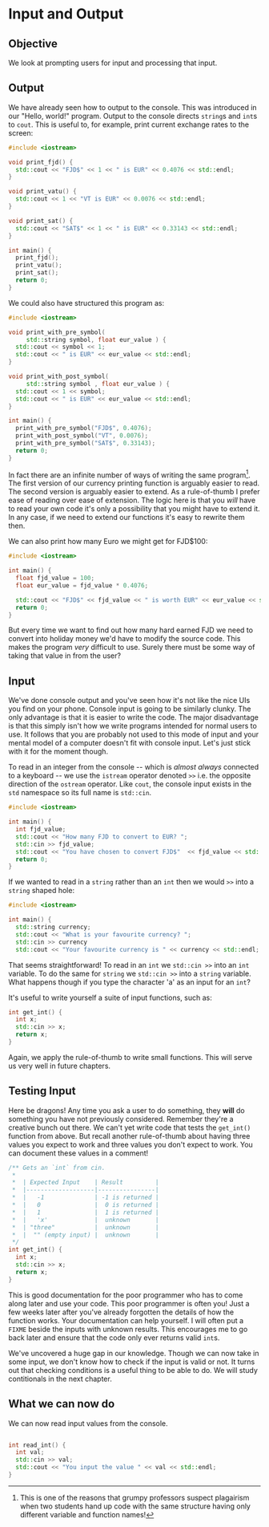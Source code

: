 
# Input and Output

## Objective

We look at prompting users for input and processing that input.

## Output

We have already seen how to output to the console.  This was introduced in our "Hello, world!" program.  Output to the console directs `string`s and `int`s to `cout`.  This is useful to, for example, print current exchange rates to the screen:

```c++
#include <iostream>

void print_fjd() {
  std::cout << "FJD$" << 1 << " is EUR" << 0.4076 << std::endl;
}

void print_vatu() {
  std::cout << 1 << "VT is EUR" << 0.0076 << std::endl;
}

void print_sat() {
  std::cout << "SAT$" << 1 << " is EUR" << 0.33143 << std::endl;
}

int main() {
  print_fjd();
  print_vatu();
  print_sat();
  return 0;
}
```

We could also have structured this program as:

```c++
#include <iostream>

void print_with_pre_symbol(
     std::string symbol, float eur_value ) {
  std::cout << symbol << 1;
  std::cout << " is EUR" << eur_value << std::endl;
}

void print_with_post_symbol(
     std::string symbol , float eur_value ) {
  std::cout << 1 << symbol;
  std::cout << " is EUR" << eur_value << std::endl;
}

int main() {
  print_with_pre_symbol("FJD$", 0.4076);
  print_with_post_symbol("VT", 0.0076);
  print_with_pre_symbol("SAT$", 0.33143);
  return 0;
}
```

In fact there are an infinite number of ways of writing the same program[^copying].  The first version of our currency printing function is arguably easier to read.  The second version is arguably easier to extend.  As a rule-of-thumb I prefer ease of reading over ease of extension.  The logic here is that you _will_ have to read your own code it's only a possibility that you might have to extend it.  In any case, if we need to extend our functions it's easy to rewrite them then.

[^copying]: This is one of the reasons that grumpy professors suspect plagairism when two students hand up code with the same structure having only different variable and function names!

We can also print how many Euro we might get for FJD$100:

```cpp
#include <iostream>

int main() {
  float fjd_value = 100;
  float eur_value = fjd_value * 0.4076;

  std::cout << "FJD$" << fjd_value << " is worth EUR" << eur_value << std::endl;
  return 0;
}
```

But every time we want to find out how many hard earned FJD we need to convert into holiday money we'd have to modify the source code.  This makes the program _very_ difficult to use.  Surely there must be some way of taking that value in from the user?

## Input

We've done console output and you've seen how it's not like the nice UIs you find on your phone.  Console input is going to be similarly clunky.  The only advantage is that it is easier to write the code.  The major disadvantage is that this simply isn't how we write programs intended for normal users to use.  It follows that you are probably not used to this mode of input and your mental model of a computer doesn't fit with console input.  Let's just stick with it for the moment though.

To read in an integer from the console -- which is _almost always_ connected to a keyboard -- we use the `istream` operator denoted `>>` i.e. the opposite direction of the `ostream` operator.  Like `cout`, the console input exists in the `std` namespace so its full name is `std::cin`.

```c++
#include <iostream>

int main() {
  int fjd_value;
  std::cout << "How many FJD to convert to EUR? ";
  std::cin >> fjd_value;
  std::cout << "You have chosen to convert FJD$"  << fjd_value << std::endl;
  return 0;
}
```

If we wanted to read in a `string` rather than an `int` then we would `>>` into a `string` shaped hole:

```c++
#include <iostream>

int main() {
  std::string currency;
  std::cout << "What is your favourite currency? ";
  std::cin >> currency
  std::cout << "Your favourite currency is " << currency << std::endl;
```

That seems straightforward! To read in an `int` we `std::cin >>` into an `int` variable.  To do the same for `string` we `std::cin >>` into a `string` variable.  What happens though if you type the character 'a' as an input for an `int`?

It's useful to write yourself a suite of input functions, such as:

```c++
int get_int() {
  int x;
  std::cin >> x;
  return x;
}
```

Again, we apply the rule-of-thumb to write small functions.  This will serve us very well in future chapters.

## Testing Input

Here be dragons!  Any time you ask a user to do something, they **will** do something you have not previously considered.  Remember they're a creative bunch out there.  We can't yet write code that tests the `get_int()` function from above.  But recall another rule-of-thumb about having three values you expect to work and three values you don't expect to work.  You can document these values in a comment!

```c++
/** Gets an `int` from cin.
 *
 *  | Expected Input    | Result         |
 *  |-------------------|----------------|
 *  |   -1              | -1 is returned |
 *  |   0               |  0 is returned |
 *  |   1               |  1 is returned |
 *  |   'x'             |  unknown       |
 *  | "three"           |  unknown       |
 *  |  "" (empty input) |  unknown       |
 */
int get_int() {
  int x;
  std::cin >> x;
  return x;
}
```

This is good documentation for the poor programmer who has to come along later and use your code.  This poor programmer is often you! Just a few weeks later after you've already forgotten the details of how the function works.  Your documentation can help yourself.  I will often put a `FIXME` beside the inputs with unknown results.  This encourages me to go back later and ensure that the code only ever returns valid `int`s.

We've uncovered a huge gap in our knowledge.  Though we can now take in some input, we don't know how to check if the input is valid or not.  It turns out that checking conditions is a useful thing to be able to do.  We will study contitionals in the next chapter.

## What we can now do

We can now read input values from the console.

```c++

int read_int() {
  int val;
  std::cin >> val;
  std::cout << "You input the value " << val << std::endl;
}
```
